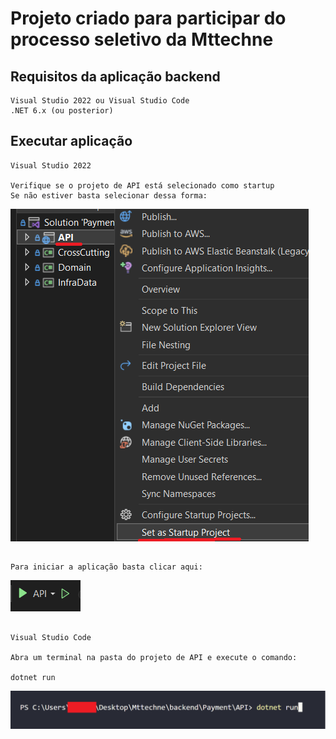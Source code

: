 # Projeto criado para participar do processo seletivo da Mttechne

## Requisitos da aplicação backend
    Visual Studio 2022 ou Visual Studio Code
    .NET 6.x (ou posterior)

## Executar aplicação
    Visual Studio 2022

    Verifique se o projeto de API está selecionado como startup 
    Se não estiver basta selecionar dessa forma:
![images.png](../.attachments/vs.png)

##
    Para iniciar a aplicação basta clicar aqui:
![images.png](../.attachments/play.png)


##  
    Visual Studio Code
    
    Abra um terminal na pasta do projeto de API e execute o comando:

    dotnet run
![images.png](../.attachments/vscode.png)
